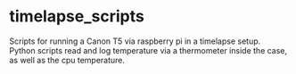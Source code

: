 # timelapse_scripts

Scripts for running a Canon T5 via raspberry pi in a timelapse setup.  
Python scripts read and log temperature via a thermometer inside the case, as well as the cpu temperature.
